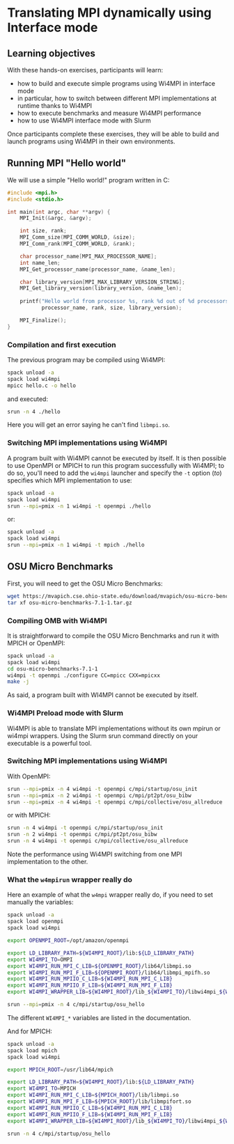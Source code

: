 # Translating MPI dynamically using Interface mode

## Learning objectives

With these hands-on exercises, participants will learn:
 - how to build and execute simple programs using Wi4MPI in interface mode
 - in particular, how to switch between different MPI implementations at runtime thanks to Wi4MPI
 - how to execute benchmarks and measure Wi4MPI performance
 - how to use Wi4MPI interface mode with Slurm

Once participants complete these exercises, they will be able to build and launch programs using Wi4MPI in their own environments.

## Running MPI "Hello world"

We will use a simple "Hello world!" program written in C:

```C
#include <mpi.h>
#include <stdio.h>

int main(int argc, char **argv) {
    MPI_Init(&argc, &argv);

    int size, rank;
    MPI_Comm_size(MPI_COMM_WORLD, &size);
    MPI_Comm_rank(MPI_COMM_WORLD, &rank);

    char processor_name[MPI_MAX_PROCESSOR_NAME];
    int name_len;
    MPI_Get_processor_name(processor_name, &name_len);

    char library_version[MPI_MAX_LIBRARY_VERSION_STRING];
    MPI_Get_library_version(library_version, &name_len);
 
    printf("Hello world from processor %s, rank %d out of %d processors with MPI library %s\n",
           processor_name, rank, size, library_version);

    MPI_Finalize();
}

```

### Compilation and first execution

The previous program may be compiled using Wi4MPI:

```bash
spack unload -a
spack load wi4mpi
mpicc hello.c -o hello
```

and executed:

```bash
srun -n 4 ./hello
```

Here you will get an error saying he can't find `libmpi.so`. 

### Switching MPI implementations using Wi4MPI

A program built with Wi4MPI cannot be executed by itself.
It is then possible to use OpenMPI or MPICH to run this program successfully with Wi4MPI; to do so, you'll need to add the `wi4mpi` launcher and specify the `-t` option (*to*) specifies which MPI implementation to use:

```bash
spack unload -a
spack load wi4mpi
srun --mpi=pmix -n 1 wi4mpi -t openmpi ./hello
```

or:

```bash
spack unload -a
spack load wi4mpi
srun --mpi=pmix -n 1 wi4mpi -t mpich ./hello
```

## OSU Micro Benchmarks

First, you will need to get the OSU Micro Benchmarks:

```bash
wget https://mvapich.cse.ohio-state.edu/download/mvapich/osu-micro-benchmarks-7.1-1.tar.gz
tar xf osu-micro-benchmarks-7.1-1.tar.gz
```

### Compiling OMB with Wi4MPI

It is straightforward to compile the OSU Micro Benchmarks and run it with MPICH or OpenMPI:

```bash
spack unload -a
spack load wi4mpi
cd osu-micro-benchmarks-7.1-1
wi4mpi -t openmpi ./configure CC=mpicc CXX=mpicxx
make -j
```

As said, a program built with WI4MPI cannot be executed by itself.

### Wi4MPI Preload mode with Slurm

Wi4MPI is able to translate MPI implementations without its own mpirun or wi4mpi wrappers.
Using the Slurm srun command directly on your executable is a powerful tool.

### Switching MPI implementations using Wi4MPI

With OpenMPI:

```bash
srun --mpi=pmix -n 4 wi4mpi -t openmpi c/mpi/startup/osu_init
srun --mpi=pmix -n 2 wi4mpi -t openmpi c/mpi/pt2pt/osu_bibw
srun --mpi=pmix -n 4 wi4mpi -t openmpi c/mpi/collective/osu_allreduce
```

or with MPICH:

```bash
srun -n 4 wi4mpi -t openmpi c/mpi/startup/osu_init
srun -n 2 wi4mpi -t openmpi c/mpi/pt2pt/osu_bibw
srun -n 4 wi4mpi -t openmpi c/mpi/collective/osu_allreduce
```

Note the performance using Wi4MPI switching from one MPI implementation to the other.

### What the `w4mpirun` wrapper really do

Here an example of what the `w4mpi` wrapper really do, if you need to set manually the variables:

```bash
spack unload -a
spack load openmpi
spack load wi4mpi

export OPENMPI_ROOT=/opt/amazon/openmpi

export LD_LIBRARY_PATH=${WI4MPI_ROOT}/lib:${LD_LIBRARY_PATH}
export WI4MPI_TO=OMPI
export WI4MPI_RUN_MPI_C_LIB=${OPENMPI_ROOT}/lib64/libmpi.so
export WI4MPI_RUN_MPI_F_LIB=${OPENMPI_ROOT}/lib64/libmpi_mpifh.so
export WI4MPI_RUN_MPIIO_C_LIB=${WI4MPI_RUN_MPI_C_LIB}
export WI4MPI_RUN_MPIIO_F_LIB=${WI4MPI_RUN_MPI_F_LIB}
export WI4MPI_WRAPPER_LIB=${WI4MPI_ROOT}/lib_${WI4MPI_TO}/libwi4mpi_${WI4MPI_TO}.so

srun --mpi=pmix -n 4 c/mpi/startup/osu_hello
```

The different `WI4MPI_*` variables are listed in the documentation.

And for MPICH:

```bash
spack unload -a
spack load mpich
spack load wi4mpi

export MPICH_ROOT=/usr/lib64/mpich

export LD_LIBRARY_PATH=${WI4MPI_ROOT}/lib:${LD_LIBRARY_PATH}
export WI4MPI_TO=MPICH
export WI4MPI_RUN_MPI_C_LIB=${MPICH_ROOT}/lib/libmpi.so
export WI4MPI_RUN_MPI_F_LIB=${MPICH_ROOT}/lib/libmpifort.so
export WI4MPI_RUN_MPIIO_C_LIB=${WI4MPI_RUN_MPI_C_LIB}
export WI4MPI_RUN_MPIIO_F_LIB=${WI4MPI_RUN_MPI_F_LIB}
export WI4MPI_WRAPPER_LIB=${WI4MPI_ROOT}/lib_${WI4MPI_TO}/libwi4mpi_${WI4MPI_TO}.so

srun -n 4 c/mpi/startup/osu_hello
```
